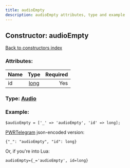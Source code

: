```yaml
---
title: audioEmpty
description: audioEmpty attributes, type and example
---
```

## Constructor: audioEmpty  
[Back to constructors index](index.md)



### Attributes:

| Name     |    Type       | Required |
|----------|:-------------:|---------:|
|id|[long](../types/long.md) | Yes|



### Type: [Audio](../types/Audio.md)


### Example:

```
$audioEmpty = ['_' => 'audioEmpty', 'id' => long];
```  

[PWRTelegram](https://pwrtelegram.xyz) json-encoded version:

```
{"_": "audioEmpty", "id": long}
```


Or, if you're into Lua:  


```
audioEmpty={_='audioEmpty', id=long}

```


